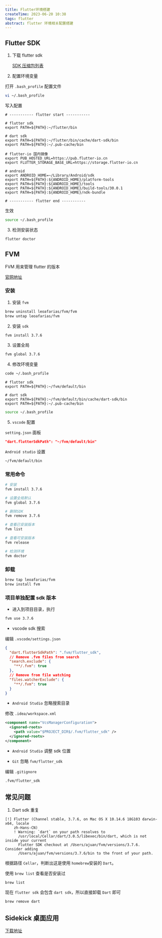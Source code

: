 ```yaml
---
title: Flutter环境搭建
createTime: 2023-06-20 10:38
tags: flutter
abstract: flutter 环境相关配置搭建
---
```


## Flutter SDK

1. 下载 flutter sdk

   [SDK 压缩包列表](https://docs.flutter.dev/development/tools/sdk/releases?tab=macos)

2. 配置环境变量

打开 `.bash_profile` 配置文件

```bash
vi ~/.bash_profile
```

写入配置

```
# ----------- flutter start -----------

# flutter sdk
export PATH=${PATH}:~/flutter/bin

# dart sdk
export PATH=${PATH}:~/flutter/bin/cache/dart-sdk/bin
export PATH=${PATH}:~/.pub-cache/bin

# flutter-io 国内镜像
export PUB_HOSTED_URL=https://pub.flutter-io.cn
export FLUTTER_STORAGE_BASE_URL=https://storage.flutter-io.cn

# android
export ANDROID_HOME=~/Library/Android/sdk
export PATH=${PATH}:${ANDROID_HOME}/platform-tools
export PATH=${PATH}:${ANDROID_HOME}/tools
export PATH=${PATH}:${ANDROID_HOME}/build-tools/30.0.1
export PATH=${PATH}:${ANDROID_HOME}/ndk-bundle

# ----------- flutter end -----------
```

生效

```bash
source ~/.bash_profile
```

3. 检测安装状态

```bash
flutter doctor
```

## FVM

FVM 用来管理 flutter 的版本

[官网地址](https://fvm.app/)

### 安装

1. 安装 `fvm`

```bash
brew uninstall leoafarias/fvm/fvm
brew untap leoafarias/fvm
```

2. 安装 `sdk`

```bash
fvm install 3.7.6
```

3. 设置全局

```bash
fvm global 3.7.6
```

4. 修改环境变量

```bash
code ~/.bash_profile
```

```
# flutter sdk
export PATH=${PATH}:~/fvm/default/bin

# dart sdk
export PATH=${PATH}:~/fvm/default/bin/cache/dart-sdk/bin
export PATH=${PATH}:~/.pub-cache/bin
```

```bash
source ~/.bash_profile
```

5. `vscode` 配置

`setting.json` 面板

```json
"dart.flutterSdkPath": "~/fvm/default/bin"
```

`Android studio` 设置

```bash
~/fvm/default/bin
```

### 常用命令

```bash
# 安装
fvm install 3.7.6

# 设置全局默认
fvm global 3.7.6

# 删除SDK
fvm remove 3.7.6

# 查看已安装版本
fvm list

# 查看可安装版本
fvm release

# 检测环境
fvm doctor
```

### 卸载

```bash
brew tap leoafarias/fvm
brew install fvm
```

### 项目单独配置 sdk 版本

- 进入到项目目录，执行

```bash
fvm use 3.7.6
```

- vscode sdk 搜索

编辑 `.vscode/settings.json`

```json
{
  "dart.flutterSdkPath": ".fvm/flutter_sdk",
  // Remove .fvm files from search
  "search.exclude": {
    "**/.fvm": true
  },
  // Remove from file watching
  "files.watcherExclude": {
    "**/.fvm": true
  }
}
```

- `Android Studio` 忽略搜索目录

修改 `.idea/workspace.xml`

```xml
<component name="VcsManagerConfiguration">
  <ignored-roots>
    <path value="$PROJECT_DIR$/.fvm/flutter_sdk" />
  </ignored-roots>
</component>
```

- `Android Studio` 调整 sdk 位置

- `Git` 忽略 `fvm/flutter_sdk`

编辑 `.gitignore`

```bash
.fvm/flutter_sdk
```

## 常见问题

1. Dart sdk 重复

```
[!] Flutter (Channel stable, 3.7.6, on Mac OS X 10.14.6 18G103 darwin-x64, locale
    zh-Hans-CN)
    ! Warning: `dart` on your path resolves to
      /usr/local/Cellar/dart/3.0.5/libexec/bin/dart, which is not inside your current
      Flutter SDK checkout at /Users/ajuan/fvm/versions/3.7.6. Consider adding
      /Users/ajuan/fvm/versions/3.7.6/bin to the front of your path.
```

根据路径 `Cellar`，判断出这是使用 `homebrew`安装的 `Dart`。

使用 `brew list` 查看是否安装过

```bash
brew list
```

现在 `flutter sdk` 会包含 `dart sdk`，所以直接卸载 `Dart` 即可

```bash
brew remove dart
```

## Sidekick 桌面应用

[下载地址](https://github.com/fluttertools/sidekick)
